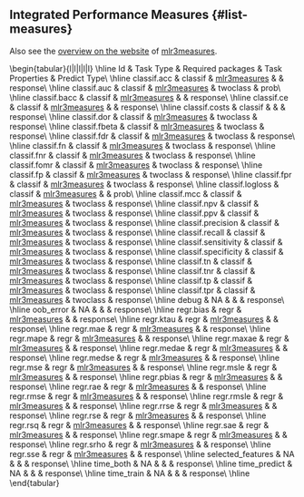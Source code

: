 
## Integrated Performance Measures {#list-measures}

Also see the [overview on the website](https://mlr3measures.mlr-org.com/reference/) of [mlr3measures](https://cran.r-project.org/package=mlr3measures).


\begin{tabular}{l|l|l|l|l}
\hline
Id & Task Type & Required packages & Task Properties & Predict Type\\
\hline
classif.acc & classif & [mlr3measures](https://cran.r-project.org/package=mlr3measures) &  & response\\
\hline
classif.auc & classif & [mlr3measures](https://cran.r-project.org/package=mlr3measures) & twoclass & prob\\
\hline
classif.bacc & classif & [mlr3measures](https://cran.r-project.org/package=mlr3measures) &  & response\\
\hline
classif.ce & classif & [mlr3measures](https://cran.r-project.org/package=mlr3measures) &  & response\\
\hline
classif.costs & classif &  &  & response\\
\hline
classif.dor & classif & [mlr3measures](https://cran.r-project.org/package=mlr3measures) & twoclass & response\\
\hline
classif.fbeta & classif & [mlr3measures](https://cran.r-project.org/package=mlr3measures) & twoclass & response\\
\hline
classif.fdr & classif & [mlr3measures](https://cran.r-project.org/package=mlr3measures) & twoclass & response\\
\hline
classif.fn & classif & [mlr3measures](https://cran.r-project.org/package=mlr3measures) & twoclass & response\\
\hline
classif.fnr & classif & [mlr3measures](https://cran.r-project.org/package=mlr3measures) & twoclass & response\\
\hline
classif.fomr & classif & [mlr3measures](https://cran.r-project.org/package=mlr3measures) & twoclass & response\\
\hline
classif.fp & classif & [mlr3measures](https://cran.r-project.org/package=mlr3measures) & twoclass & response\\
\hline
classif.fpr & classif & [mlr3measures](https://cran.r-project.org/package=mlr3measures) & twoclass & response\\
\hline
classif.logloss & classif & [mlr3measures](https://cran.r-project.org/package=mlr3measures) &  & prob\\
\hline
classif.mcc & classif & [mlr3measures](https://cran.r-project.org/package=mlr3measures) & twoclass & response\\
\hline
classif.npv & classif & [mlr3measures](https://cran.r-project.org/package=mlr3measures) & twoclass & response\\
\hline
classif.ppv & classif & [mlr3measures](https://cran.r-project.org/package=mlr3measures) & twoclass & response\\
\hline
classif.precision & classif & [mlr3measures](https://cran.r-project.org/package=mlr3measures) & twoclass & response\\
\hline
classif.recall & classif & [mlr3measures](https://cran.r-project.org/package=mlr3measures) & twoclass & response\\
\hline
classif.sensitivity & classif & [mlr3measures](https://cran.r-project.org/package=mlr3measures) & twoclass & response\\
\hline
classif.specificity & classif & [mlr3measures](https://cran.r-project.org/package=mlr3measures) & twoclass & response\\
\hline
classif.tn & classif & [mlr3measures](https://cran.r-project.org/package=mlr3measures) & twoclass & response\\
\hline
classif.tnr & classif & [mlr3measures](https://cran.r-project.org/package=mlr3measures) & twoclass & response\\
\hline
classif.tp & classif & [mlr3measures](https://cran.r-project.org/package=mlr3measures) & twoclass & response\\
\hline
classif.tpr & classif & [mlr3measures](https://cran.r-project.org/package=mlr3measures) & twoclass & response\\
\hline
debug & NA &  &  & response\\
\hline
oob\_error & NA &  &  & response\\
\hline
regr.bias & regr & [mlr3measures](https://cran.r-project.org/package=mlr3measures) &  & response\\
\hline
regr.ktau & regr & [mlr3measures](https://cran.r-project.org/package=mlr3measures) &  & response\\
\hline
regr.mae & regr & [mlr3measures](https://cran.r-project.org/package=mlr3measures) &  & response\\
\hline
regr.mape & regr & [mlr3measures](https://cran.r-project.org/package=mlr3measures) &  & response\\
\hline
regr.maxae & regr & [mlr3measures](https://cran.r-project.org/package=mlr3measures) &  & response\\
\hline
regr.medae & regr & [mlr3measures](https://cran.r-project.org/package=mlr3measures) &  & response\\
\hline
regr.medse & regr & [mlr3measures](https://cran.r-project.org/package=mlr3measures) &  & response\\
\hline
regr.mse & regr & [mlr3measures](https://cran.r-project.org/package=mlr3measures) &  & response\\
\hline
regr.msle & regr & [mlr3measures](https://cran.r-project.org/package=mlr3measures) &  & response\\
\hline
regr.pbias & regr & [mlr3measures](https://cran.r-project.org/package=mlr3measures) &  & response\\
\hline
regr.rae & regr & [mlr3measures](https://cran.r-project.org/package=mlr3measures) &  & response\\
\hline
regr.rmse & regr & [mlr3measures](https://cran.r-project.org/package=mlr3measures) &  & response\\
\hline
regr.rmsle & regr & [mlr3measures](https://cran.r-project.org/package=mlr3measures) &  & response\\
\hline
regr.rrse & regr & [mlr3measures](https://cran.r-project.org/package=mlr3measures) &  & response\\
\hline
regr.rse & regr & [mlr3measures](https://cran.r-project.org/package=mlr3measures) &  & response\\
\hline
regr.rsq & regr & [mlr3measures](https://cran.r-project.org/package=mlr3measures) &  & response\\
\hline
regr.sae & regr & [mlr3measures](https://cran.r-project.org/package=mlr3measures) &  & response\\
\hline
regr.smape & regr & [mlr3measures](https://cran.r-project.org/package=mlr3measures) &  & response\\
\hline
regr.srho & regr & [mlr3measures](https://cran.r-project.org/package=mlr3measures) &  & response\\
\hline
regr.sse & regr & [mlr3measures](https://cran.r-project.org/package=mlr3measures) &  & response\\
\hline
selected\_features & NA &  &  & response\\
\hline
time\_both & NA &  &  & response\\
\hline
time\_predict & NA &  &  & response\\
\hline
time\_train & NA &  &  & response\\
\hline
\end{tabular}
